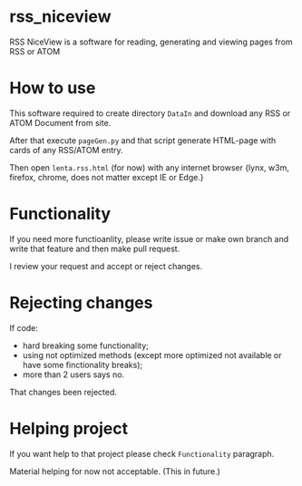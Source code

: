 # rss_niceview
RSS NiceView is a software for reading, generating and viewing pages from RSS or ATOM

# How to use
This software required to create directory `DataIn` and download any RSS or ATOM Document from site.

After that execute `pageGen.py` and that script generate HTML-page with cards of any RSS/ATOM entry.

Then open `lenta.rss.html` (for now) with any internet browser {lynx, w3m, firefox, chrome, does not matter except IE or Edge.}

# Functionality
If you need more functioanlity, please write issue or make own branch and write that feature and then make pull request.

I review your request and accept or reject changes.

# Rejecting changes
If code:
- hard breaking some functionality;
- using not optimized methods (except more optimized not available or have some finctionality breaks);
- more than 2 users says no.

That changes been rejected.

# Helping project
If you want help to that project please check `Functionality` paragraph.

Material helping for now not acceptable. (This in future.)
